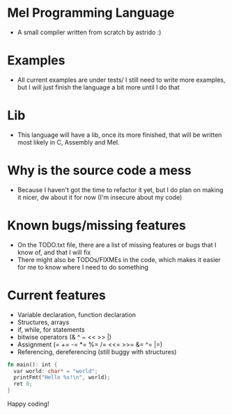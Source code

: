# Mel Programming Language
- A small compiler written from scratch by astrido :)

# Examples
- All current examples are under tests/ I still need to write more examples, but I will just finish the language a bit more until I do that

# Lib
- This language will have a lib, once its more finished, that will be written most likely in C, Assembly and Mel.

# Why is the source code a mess
- Because I haven't got the time to refactor it yet, but I do plan on making it nicer, dw about it for now (I'm insecure about my code)

# Known bugs/missing features
- On the TODO.txt file, there are a list of missing features or bugs that I know of, and that I will fix
- There might also be TODOs/FIXMEs in the code, which makes it easier for me to know where I need to do something

# Current features
- Variable declaration, function declaration
- Structures, arrays
- if, while, for statements
- bitwise operators (& ^ ~ << >> |)
- Assignment (= += -= *= %= /= <<= >>= &= ^= |=)
- Referencing, dereferencing (still buggy with structures)

```rust
fn main(): int {
  var world: char* = "world";
  printFmt("Hello %s!\n", world);
  ret 0;
}
```

Happy coding!